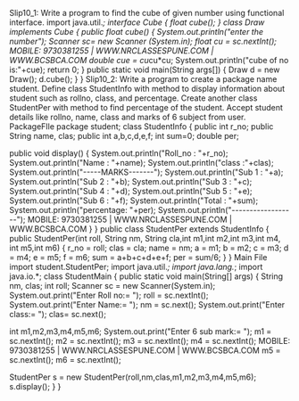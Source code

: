 Slip10_1: Write a program to find the cube of given number using functional interface.
import java.util.*; 
interface Cube 
{ 
float cube(); 
} 
class Draw implements Cube 
{ 
public float cube() 
{ 
System.out.println("enter the number"); 
Scanner sc= new Scanner (System.in); 
float cu = sc.nextInt(); 
 MOBILE: 9730381255 | WWW.NRCLASSESPUNE.COM | WWW.BCSBCA.COM
double cue = cu*cu*cu; 
System.out.println("cube of no is:"+cue); 
return 0; 
} 
public static void main(String args[]) 
{ 
 Draw d = new Draw(); 
d.cube(); 
} 
} 
Slip10_2: Write a program to create a package name student. Define class StudentInfo 
with method to display information about student such as rollno, class, and percentage. 
Create another class StudentPer with method to find percentage of the student. Accept 
student details like rollno, name, class and marks of 6 subject from user. 
PackageFIle 
package student; 
class StudentInfo 
{ 
 public int r_no; 
 public String name, clas; 
 public int a,b,c,d,e,f; 
 int sum=0; 
 double per; 
 
 public void display() 
 { 
 System.out.println("Roll_no : "+r_no); 
 System.out.println("Name : "+name); 
 System.out.println("class :"+clas); 
 System.out.println("-----MARKS-------"); 
 System.out.println("Sub 1 : "+a); 
 System.out.println("Sub 2 : "+b); 
 System.out.println("Sub 3 : "+c); 
 System.out.println("Sub 4 : "+d); 
 System.out.println("Sub 5 : "+e); 
 System.out.println("Sub 6 : "+f); 
 System.out.println("Total : "+sum); 
 System.out.println("percentage: "+per); 
 System.out.println("------------------"); 
 MOBILE: 9730381255 | WWW.NRCLASSESPUNE.COM | WWW.BCSBCA.COM
 } 
} 
 public class StudentPer extends StudentInfo { 
 public StudentPer(int roll, String nm, String cla,int m1,int m2,int m3,int m4, int 
m5,int m6) 
 { 
 r_no = roll; 
 clas = cla; 
 name = nm; 
 a = m1; 
 b = m2; 
 c = m3; 
 d = m4; 
 e = m5; 
 f = m6; 
 sum = a+b+c+d+e+f; 
 per = sum/6; 
 } 
} 
Main File 
import student.StudentPer; 
import java.util.*; 
import java.lang.*; 
import java.io.*; 
class StudentMain 
{ 
 public static void main(String[] args) 
 { 
 String nm, clas; 
 int roll; 
 Scanner sc = new Scanner(System.in); 
 System.out.print("Enter Roll no:= "); 
 roll = sc.nextInt(); 
 System.out.print("Enter Name:= "); 
 nm = sc.next(); 
 System.out.print("Enter class:= "); 
 clas= sc.next(); 
 
 int m1,m2,m3,m4,m5,m6; 
 System.out.print("Enter 6 sub mark:= "); 
 m1 = sc.nextInt(); 
 m2 = sc.nextInt(); 
 m3 = sc.nextInt(); 
 m4 = sc.nextInt(); 
 MOBILE: 9730381255 | WWW.NRCLASSESPUNE.COM | WWW.BCSBCA.COM
 m5 = sc.nextInt(); 
 m6 = sc.nextInt(); 
 
 StudentPer s = new StudentPer(roll,nm,clas,m1,m2,m3,m4,m5,m6); 
 s.display(); 
 } 
} 
